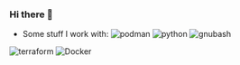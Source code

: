 ### Hi there 👋

- Some stuff I work with:
![podman](https://img.shields.io/badge/podman-892CA0?logo=podman&logoColor=white&style=for-the-badge)
![python](https://img.shields.io/badge/python-3776AB?logo=python&logoColor=white&style=for-the-badge)
![gnubash](https://img.shields.io/badge/gnubash-4EAA25?logo=gnubash&logoColor=white&style=for-the-badge)
<!--
![terragrunt](https://img.shields.io/badge/terragrunt-844FBA?logo=terragrunt&logoColor=white&style=for-the-badge)
-->
![terraform](https://img.shields.io/badge/terraform-844FBA?logo=terraform&logoColor=white&style=for-the-badge)
![Docker](https://img.shields.io/badge/docker-2496ED?logo=docker&logoColor=white&style=for-the-badge)

<!--
**justin-octo/justin-octo** is a ✨ _special_ ✨ repository because its `README.md` (this file) appears on your GitHub profile.

Here are some ideas to get you started:

- 🔭 I’m currently working on ...
- 🌱 I’m currently learning ...
- 👯 I’m looking to collaborate on ...
- 🤔 I’m looking for help with ...
- 💬 Ask me about ...
- 📫 How to reach me: ...
- 😄 Pronouns: ...
- ⚡ Fun fact: ...
-->
